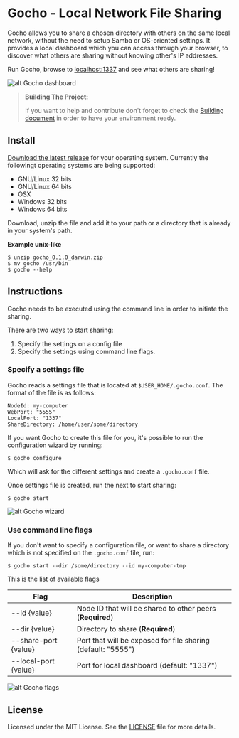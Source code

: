 Gocho - Local Network File Sharing
==================================

Gocho allows you to share a chosen directory with others on the same local network, without the need to setup Samba or OS-oriented settings. It provides a local dashboard which you can access through your browser, to discover what others are sharing without knowing other's IP addresses.

Run Gocho, browse to [localhost:1337](http://localhost:1337) and see what others are sharing!

<!-- Image of dashboard -->
![alt Gocho dashboard](docs/gocho-dashboard.gif)

> **Building The Project:**
>
> If you want to help and contribute don't forget to check the [Building document](docs/building.md) in order to have your environment ready.

## Install
[Download the latest release](https://github.com/donkeysharp/gocho/releases) for your operating system. Currently the followingt operating systems are being supported:

* GNU/Linux 32 bits
* GNU/Linux 64 bits
* OSX
* Windows 32 bits
* Windows 64 bits

Download, unzip the file and add it to your path or a directory that is already in your system's path.

**Example unix-like**

    $ unzip gocho_0.1.0_darwin.zip
    $ mv gocho /usr/bin
    $ gocho --help

## Instructions
Gocho needs to be executed using the command line in order to initiate the sharing.

There are two ways to start sharing:
1. Specify the settings on a config file
2. Specify the settings using command line flags.

### Specify a settings file
Gocho reads a settings file that is located at `$USER_HOME/.gocho.conf`. The format of the file is as follows:

```
NodeId: my-computer
WebPort: "5555"
LocalPort: "1337"
ShareDirectory: /home/user/some/directory
```

If you want Gocho to create this file for you, it's possible to run the configuration wizard by running:

    $ gocho configure

Which will ask for the different settings and create a `.gocho.conf` file.

Once settings file is created, run the next to start sharing:

    $ gocho start

![alt Gocho wizard](docs/gocho-configure.gif)

### Use command line flags
If you don't want to specify a configuration file, or want to share a directory which is not specified on the `.gocho.conf` file, run:

    $ gocho start --dir /some/directory --id my-computer-tmp

This is the list of available flags

Flag | Description
--- | ---
--id {value} | Node ID that will be shared to other peers (**Required**)
--dir {value} | Directory to share (**Required**)
--share-port {value} |  Port that will be exposed for file sharing (default: "5555")
--local-port {value} | Port for local dashboard (default: "1337")

<!-- gocho using flags -->
![alt Gocho flags](docs/gocho-start.gif)

## License
Licensed under the MIT License. See the [LICENSE](LICENSE) file for more details.
